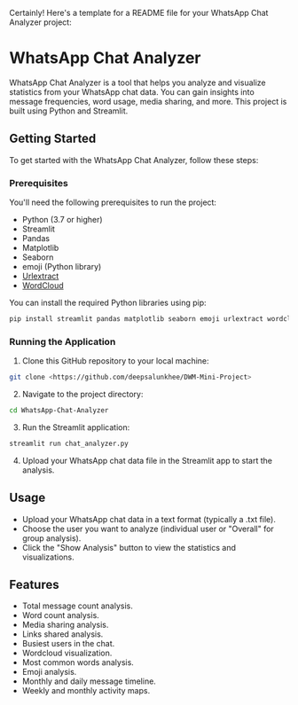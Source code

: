 Certainly! Here's a template for a README file for your WhatsApp Chat Analyzer project:

# WhatsApp Chat Analyzer

WhatsApp Chat Analyzer is a tool that helps you analyze and visualize statistics from your WhatsApp chat data. You can gain insights into message frequencies, word usage, media sharing, and more. This project is built using Python and Streamlit.

## Getting Started

To get started with the WhatsApp Chat Analyzer, follow these steps:

### Prerequisites

You'll need the following prerequisites to run the project:

- Python (3.7 or higher)
- Streamlit
- Pandas
- Matplotlib
- Seaborn
- emoji (Python library)
- [Urlextract](https://pypi.org/project/urlextract/)
- [WordCloud](https://pypi.org/project/wordcloud/)

You can install the required Python libraries using pip:

```bash
pip install streamlit pandas matplotlib seaborn emoji urlextract wordcloud
```

### Running the Application

1. Clone this GitHub repository to your local machine:

```bash
git clone <https://github.com/deepsalunkhee/DWM-Mini-Project>
```

2. Navigate to the project directory:

```bash
cd WhatsApp-Chat-Analyzer
```

3. Run the Streamlit application:

```bash
streamlit run chat_analyzer.py
```

4. Upload your WhatsApp chat data file in the Streamlit app to start the analysis.

## Usage

- Upload your WhatsApp chat data in a text format (typically a .txt file).
- Choose the user you want to analyze (individual user or "Overall" for group analysis).
- Click the "Show Analysis" button to view the statistics and visualizations.

## Features

- Total message count analysis.
- Word count analysis.
- Media sharing analysis.
- Links shared analysis.
- Busiest users in the chat.
- Wordcloud visualization.
- Most common words analysis.
- Emoji analysis.
- Monthly and daily message timeline.
- Weekly and monthly activity maps.

